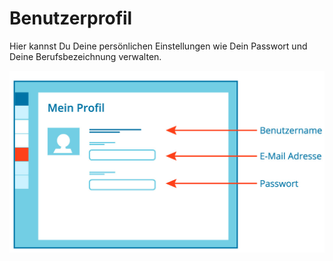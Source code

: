 # Benutzerprofil

Hier kannst Du Deine persönlichen Einstellungen wie Dein Passwort und
Deine Berufsbezeichnung verwalten.

![](media/profil.jpg)